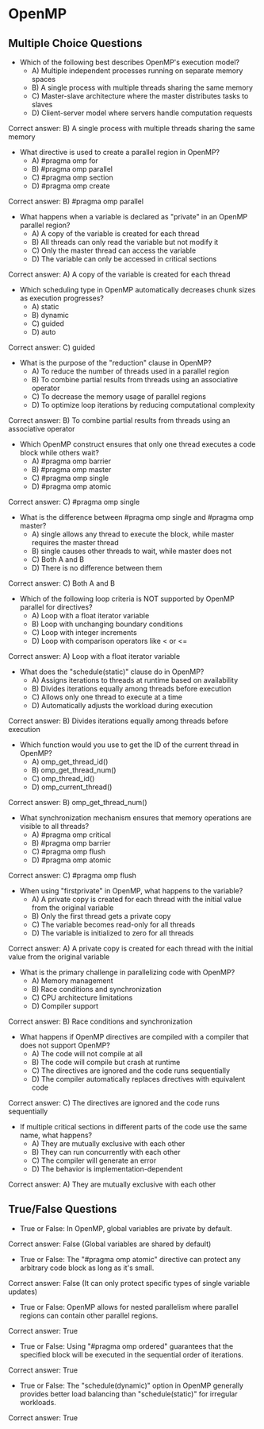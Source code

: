 # OpenMP

## Multiple Choice Questions

- Which of the following best describes OpenMP's execution model?
  - A) Multiple independent processes running on separate memory spaces
  - B) A single process with multiple threads sharing the same memory
  - C) Master-slave architecture where the master distributes tasks to slaves
  - D) Client-server model where servers handle computation requests

Correct answer: B) A single process with multiple threads sharing the same memory

- What directive is used to create a parallel region in OpenMP?
  - A) #pragma omp for
  - B) #pragma omp parallel
  - C) #pragma omp section
  - D) #pragma omp create

Correct answer: B) #pragma omp parallel

- What happens when a variable is declared as "private" in an OpenMP parallel region?
  - A) A copy of the variable is created for each thread
  - B) All threads can only read the variable but not modify it
  - C) Only the master thread can access the variable
  - D) The variable can only be accessed in critical sections

Correct answer: A) A copy of the variable is created for each thread

- Which scheduling type in OpenMP automatically decreases chunk sizes as execution progresses?
  - A) static
  - B) dynamic
  - C) guided
  - D) auto

Correct answer: C) guided

- What is the purpose of the "reduction" clause in OpenMP?
  - A) To reduce the number of threads used in a parallel region
  - B) To combine partial results from threads using an associative operator
  - C) To decrease the memory usage of parallel regions
  - D) To optimize loop iterations by reducing computational complexity

Correct answer: B) To combine partial results from threads using an associative operator

- Which OpenMP construct ensures that only one thread executes a code block while others wait?
  - A) #pragma omp barrier
  - B) #pragma omp master
  - C) #pragma omp single
  - D) #pragma omp atomic

Correct answer: C) #pragma omp single

- What is the difference between #pragma omp single and #pragma omp master?
  - A) single allows any thread to execute the block, while master requires the master thread
  - B) single causes other threads to wait, while master does not
  - C) Both A and B
  - D) There is no difference between them

Correct answer: C) Both A and B

- Which of the following loop criteria is NOT supported by OpenMP parallel for directives?
  - A) Loop with a float iterator variable
  - B) Loop with unchanging boundary conditions
  - C) Loop with integer increments
  - D) Loop with comparison operators like < or <=

Correct answer: A) Loop with a float iterator variable

- What does the "schedule(static)" clause do in OpenMP?
  - A) Assigns iterations to threads at runtime based on availability
  - B) Divides iterations equally among threads before execution
  - C) Allows only one thread to execute at a time
  - D) Automatically adjusts the workload during execution

Correct answer: B) Divides iterations equally among threads before execution

- Which function would you use to get the ID of the current thread in OpenMP?
  - A) omp_get_thread_id()
  - B) omp_get_thread_num()
  - C) omp_thread_id()
  - D) omp_current_thread()

Correct answer: B) omp_get_thread_num()

- What synchronization mechanism ensures that memory operations are visible to all threads?
  - A) #pragma omp critical
  - B) #pragma omp barrier
  - C) #pragma omp flush
  - D) #pragma omp atomic

Correct answer: C) #pragma omp flush

- When using "firstprivate" in OpenMP, what happens to the variable?
  - A) A private copy is created for each thread with the initial value from the original variable
  - B) Only the first thread gets a private copy
  - C) The variable becomes read-only for all threads
  - D) The variable is initialized to zero for all threads

Correct answer: A) A private copy is created for each thread with the initial value from the original variable

- What is the primary challenge in parallelizing code with OpenMP?
  - A) Memory management
  - B) Race conditions and synchronization
  - C) CPU architecture limitations
  - D) Compiler support

Correct answer: B) Race conditions and synchronization

- What happens if OpenMP directives are compiled with a compiler that does not support OpenMP?
  - A) The code will not compile at all
  - B) The code will compile but crash at runtime
  - C) The directives are ignored and the code runs sequentially
  - D) The compiler automatically replaces directives with equivalent code

Correct answer: C) The directives are ignored and the code runs sequentially

- If multiple critical sections in different parts of the code use the same name, what happens?
  - A) They are mutually exclusive with each other
  - B) They can run concurrently with each other
  - C) The compiler will generate an error
  - D) The behavior is implementation-dependent

Correct answer: A) They are mutually exclusive with each other

## True/False Questions

- True or False: In OpenMP, global variables are private by default.

Correct answer: False (Global variables are shared by default)

- True or False: The "#pragma omp atomic" directive can protect any arbitrary code block as long as it's small.

Correct answer: False (It can only protect specific types of single variable updates)

- True or False: OpenMP allows for nested parallelism where parallel regions can contain other parallel regions.

Correct answer: True

- True or False: Using "#pragma omp ordered" guarantees that the specified block will be executed in the sequential order of iterations.

Correct answer: True

- True or False: The "schedule(dynamic)" option in OpenMP generally provides better load balancing than "schedule(static)" for irregular workloads.

Correct answer: True
